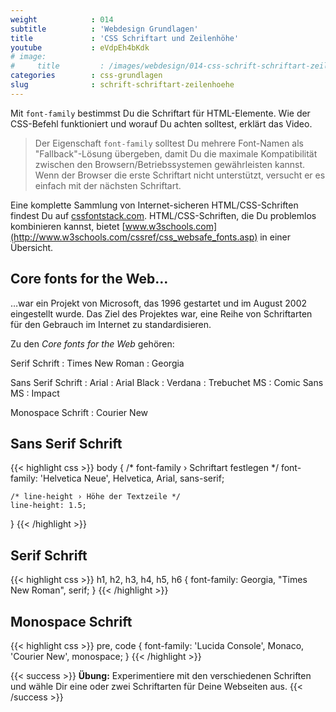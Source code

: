 ```yaml
---
weight            : 014
subtitle          : 'Webdesign Grundlagen'
title             : 'CSS Schriftart und Zeilenhöhe'
youtube           : eVdpEh4bKdk
# image:
#     title         : /images/webdesign/014-css-schrift-schriftart-zeilenhoehe-1280x720.jpg
categories        : css-grundlagen
slug              : schrift-schriftart-zeilenhoehe
---
```

Mit `font-family` bestimmst Du die Schriftart für HTML-Elemente. Wie der CSS-Befehl funktioniert und worauf Du achten solltest, erklärt das Video.
<!--more-->

> Der Eigenschaft `font-family` solltest Du mehrere Font-Namen als "Fallback"-Lösung übergeben, damit Du die maximale Kompatibilität zwischen den Browsern/Betriebssystemen gewährleisten kannst. Wenn der Browser die erste Schriftart nicht unterstützt, versucht er es einfach mit der nächsten Schriftart.

Eine komplette Sammlung von Internet-sicheren HTML/CSS-Schriften findest Du auf [cssfontstack.com](http://www.cssfontstack.com/). HTML/CSS-Schriften, die Du problemlos kombinieren kannst, bietet [www.w3schools.com](http://www.w3schools.com/cssref/css_websafe_fonts.asp) in einer Übersicht.

## Core fonts for the Web…

…war ein Projekt von Microsoft, das 1996 gestartet und im August 2002 eingestellt wurde. Das Ziel des Projektes war, eine Reihe von Schriftarten für den Gebrauch im Internet zu standardisieren.

Zu den *Core fonts for the Web* gehören:

Serif Schrift
:   Times New Roman
:   Georgia

Sans Serif Schrift
:   Arial
:   Arial Black
:   Verdana
:   Trebuchet MS
:   Comic Sans MS
:   Impact

Monospace Schrift
:   Courier New

## Sans Serif Schrift

{{< highlight css >}}
body {
    /* font-family › Schriftart festlegen */
    font-family: 'Helvetica Neue', Helvetica, Arial, sans-serif;

    /* line-height › Höhe der Textzeile */
    line-height: 1.5;
}
{{< /highlight >}}

## Serif Schrift

{{< highlight css >}}
h1,
h2,
h3,
h4,
h5,
h6 {
    font-family: Georgia, "Times New Roman", serif;
}
{{< /highlight >}}

## Monospace Schrift

{{< highlight css >}}
pre, code {
    font-family: 'Lucida Console', Monaco, 'Courier New', monospace;
}
{{< /highlight >}}

{{< success >}}
**Übung:** Experimentiere mit den verschiedenen Schriften und wähle Dir eine oder zwei Schriftarten für Deine Webseiten aus.
{{< /success >}}
